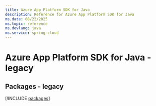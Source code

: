 ```yaml
---
title: Azure App Platform SDK for Java
description: Reference for Azure App Platform SDK for Java
ms.date: 08/22/2025
ms.topic: reference
ms.devlang: java
ms.service: spring-cloud
---
```

# Azure App Platform SDK for Java - legacy
## Packages - legacy
[!INCLUDE [packages](app-platform-index.md)]